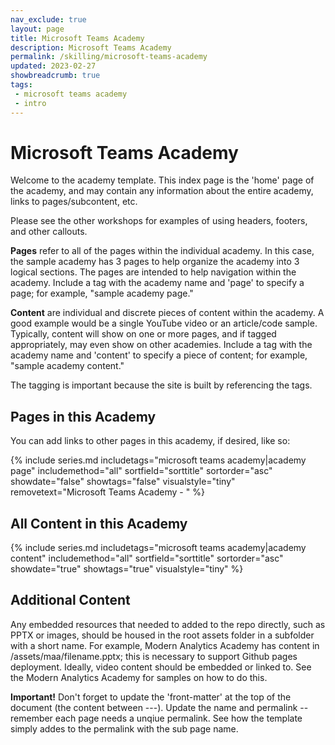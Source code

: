 ```yaml
---
nav_exclude: true
layout: page
title: Microsoft Teams Academy
description: Microsoft Teams Academy
permalink: /skilling/microsoft-teams-academy
updated: 2023-02-27
showbreadcrumb: true
tags: 
 - microsoft teams academy
 - intro
---
```


# Microsoft Teams Academy

Welcome to the academy template. This index page is the 'home' page of the academy, and may contain any information about the entire academy, links to pages/subcontent, etc.

Please see the other workshops for examples of using headers, footers, and other callouts.

__Pages__ refer to all of the pages within the individual academy. In this case, the sample academy has 3 pages to help organize the academy into 3 logical sections. The pages are intended to help navigation within the academy. Include a tag with the academy name and 'page' to specify a page; for example, "sample academy page."

__Content__ are individual and discrete pieces of content within the academy. A good example would be a single YouTube video or an article/code sample. Typically, content will show on one or more pages, and if tagged appropriately, may even show on other academies. Include a tag with the academy name and 'content' to specify a piece of content; for example, "sample academy content." 

The tagging is important because the site is built by referencing the tags.

## Pages in this Academy

You can add links to other pages in this academy, if desired, like so:

{% include series.md 
    includetags="microsoft teams academy|academy page" 
    includemethod="all" 
    sortfield="sorttitle" sortorder="asc" showdate="false" showtags="false"
    visualstyle="tiny" removetext="Microsoft Teams Academy - "
%}

## All Content in this Academy

{% include series.md 
    includetags="microsoft teams academy|academy content" 
    includemethod="all" 
    sortfield="sorttitle" sortorder="asc" showdate="true" showtags="true" 
    visualstyle="tiny"
%}

## Additional Content

Any embedded resources that needed to added to the repo directly, such as PPTX or images, should be housed in the root assets folder in a subfolder with a short name. For example, Modern Analytics Academy has content in /assets/maa/filename.pptx; this is necessary to support Github pages deployment. Ideally, video content should be embedded or linked to. See the Modern Analytics Academy for samples on how to do this.

__Important!__ Don't forget to update the 'front-matter' at the top of the document (the content between ---). Update the name and permalink -- remember each page needs a unqiue permalink. See how the template simply addes to the permalink with the sub page name.


